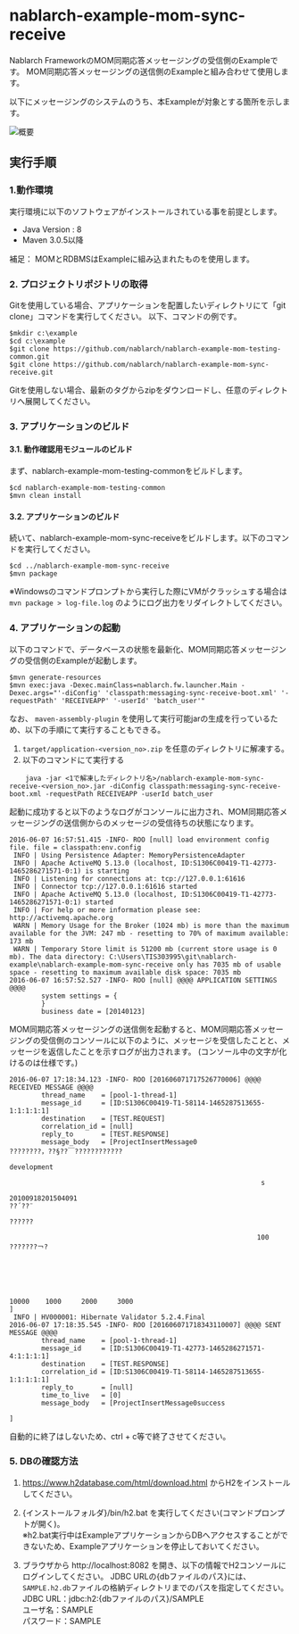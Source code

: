 nablarch-example-mom-sync-receive
====================================

Nablarch FrameworkのMOM同期応答メッセージングの受信側のExampleです。
MOM同期応答メッセージングの送信側のExampleと組み合わせて使用します。

以下にメッセージングのシステムのうち、本Exampleが対象とする箇所を示します。

![概要](./fig/abstract.png "概要")

## 実行手順

### 1.動作環境
実行環境に以下のソフトウェアがインストールされている事を前提とします。
* Java Version : 8
* Maven 3.0.5以降

補足：
MOMとRDBMSはExampleに組み込まれたものを使用します。

### 2. プロジェクトリポジトリの取得
Gitを使用している場合、アプリケーションを配置したいディレクトリにて「git clone」コマンドを実行してください。
以下、コマンドの例です。

    $mkdir c:\example
    $cd c:\example
    $git clone https://github.com/nablarch/nablarch-example-mom-testing-common.git
    $git clone https://github.com/nablarch/nablarch-example-mom-sync-receive.git

Gitを使用しない場合、最新のタグからzipをダウンロードし、任意のディレクトリへ展開してください。

### 3. アプリケーションのビルド
#### 3.1. 動作確認用モジュールのビルド
まず、nablarch-example-mom-testing-commonをビルドします。

    $cd nablarch-example-mom-testing-common
    $mvn clean install

#### 3.2. アプリケーションのビルド
続いて、nablarch-example-mom-sync-receiveをビルドします。以下のコマンドを実行してください。

    $cd ../nablarch-example-mom-sync-receive
    $mvn package

※Windowsのコマンドプロンプトから実行した際にVMがクラッシュする場合は `mvn package > log-file.log` のようにログ出力をリダイレクトしてください。

### 4. アプリケーションの起動

以下のコマンドで、データベースの状態を最新化、MOM同期応答メッセージングの受信側のExampleが起動します。

    $mvn generate-resources
    $mvn exec:java -Dexec.mainClass=nablarch.fw.launcher.Main -Dexec.args="'-diConfig' 'classpath:messaging-sync-receive-boot.xml' '-requestPath' 'RECEIVEAPP' '-userId' 'batch_user'"

なお、 `maven-assembly-plugin` を使用して実行可能jarの生成を行っているため、以下の手順にて実行することもできる。

1. ``target/application-<version_no>.zip`` を任意のディレクトリに解凍する。
2. 以下のコマンドにて実行する

  ```
      java -jar <1で解凍したディレクトリ名>/nablarch-example-mom-sync-receive-<version_no>.jar -diConfig classpath:messaging-sync-receive-boot.xml -requestPath RECEIVEAPP -userId batch_user
  ```

起動に成功すると以下のようなログがコンソールに出力され、MOM同期応答メッセージングの送信側からのメッセージの受信待ちの状態になります。

    2016-06-07 16:57:51.415 -INFO- ROO [null] load environment config file. file = classpath:env.config
     INFO | Using Persistence Adapter: MemoryPersistenceAdapter
     INFO | Apache ActiveMQ 5.13.0 (localhost, ID:S1306C00419-T1-42773-1465286271571-0:1) is starting
     INFO | Listening for connections at: tcp://127.0.0.1:61616
     INFO | Connector tcp://127.0.0.1:61616 started
     INFO | Apache ActiveMQ 5.13.0 (localhost, ID:S1306C00419-T1-42773-1465286271571-0:1) started
     INFO | For help or more information please see: http://activemq.apache.org
     WARN | Memory Usage for the Broker (1024 mb) is more than the maximum available for the JVM: 247 mb - resetting to 70% of maximum available: 173 mb
     WARN | Temporary Store limit is 51200 mb (current store usage is 0 mb). The data directory: C:\Users\TIS303995\git\nablarch-example\nablarch-example-mom-sync-receive only has 7035 mb of usable space - resetting to maximum available disk space: 7035 mb
    2016-06-07 16:57:52.527 -INFO- ROO [null] @@@@ APPLICATION SETTINGS @@@@
            system settings = {
            }
            business date = [20140123]

MOM同期応答メッセージングの送信側を起動すると、MOM同期応答メッセージングの受信側のコンソールに以下のように、メッセージを受信したことと、メッセージを返信したことを示すログが出力されます。
(コンソール中の文字が化けるのは仕様です。)

    2016-06-07 17:18:34.123 -INFO- ROO [201606071717526770006] @@@@ RECEIVED MESSAGE @@@@
            thread_name    = [pool-1-thread-1]
            message_id     = [ID:S1306C00419-T1-58114-1465287513655-1:1:1:1:1]
            destination    = [TEST.REQUEST]
            correlation_id = [null]
            reply_to       = [TEST.RESPONSE]
            message_body   = [ProjectInsertMessage0
    ????????，??§??￣????????????
                                                                                                                                                           development

                                                                   s
                                                                                                                                                                                                                       20100918201504091
    ??´??¨
                                                                                                                                                          ??????

                                                                  100      ???????￢?





                                                                                                                                                                                                10000    1000     2000     3000
    ]
     INFO | HV000001: Hibernate Validator 5.2.4.Final
    2016-06-07 17:18:35.545 -INFO- ROO [201606071718343110007] @@@@ SENT MESSAGE @@@@
            thread_name    = [pool-1-thread-1]
            message_id     = [ID:S1306C00419-T1-42773-1465286271571-4:1:1:1:1]
            destination    = [TEST.RESPONSE]
            correlation_id = [ID:S1306C00419-T1-58114-1465287513655-1:1:1:1:1]
            reply_to       = [null]
            time_to_live   = [0]
            message_body   = [ProjectInsertMessage0success

    ]

自動的に終了はしないため、ctrl + c等で終了させてください。

### 5. DBの確認方法

1. https://www.h2database.com/html/download.html からH2をインストールしてください。  

2. {インストールフォルダ}/bin/h2.bat を実行してください(コマンドプロンプトが開く)。  
  ※h2.bat実行中はExampleアプリケーションからDBへアクセスすることができないため、Exampleアプリケーションを停止しておいてください。

3. ブラウザから http://localhost:8082 を開き、以下の情報でH2コンソールにログインしてください。
   JDBC URLの{dbファイルのパス}には、`SAMPLE.h2.db`ファイルの格納ディレクトリまでのパスを指定してください。  
  JDBC URL：jdbc:h2:{dbファイルのパス}/SAMPLE  
  ユーザ名：SAMPLE  
  パスワード：SAMPLE
